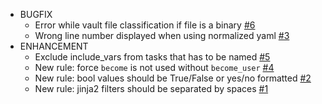 - BUGFIX
  - Error while vault file classification if file is a binary [#6](https://github.com/xoxys/ansible-later/issues/6)
  - Wrong line number displayed when using normalized yaml [#3](https://github.com/xoxys/ansible-later/issues/3)
- ENHANCEMENT
  - Exclude include_vars from tasks that has to be named [#5](https://github.com/xoxys/ansible-later/issues/5)
  - New rule: force `become` is not used without `become_user` [#4](https://github.com/xoxys/ansible-later/issues/4)
  - New rule: bool values should be True/False or yes/no formatted [#2](https://github.com/xoxys/ansible-later/issues/2)
  - New rule: jinja2 filters should be separated by spaces [#1](https://github.com/xoxys/ansible-later/issues/1)

